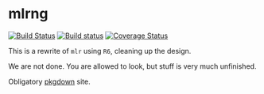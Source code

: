 # mlrng

[![Build Status](https://travis-ci.org/mlr-org/mlrng.svg?branch=master)](https://travis-ci.org/mlr-org/mlrng)
[![Build status](https://ci.appveyor.com/api/projects/status/2mnkt5h2a1m238mh/branch/master?svg=true)](https://ci.appveyor.com/project/mlr-org/mlrng/branch/master)
<a href="https://codecov.io/gh/mlr-org/mlrng"><img src="https://codecov.io/gh/mlr-org/mlrng/branch/master/graph/badge.svg" alt="Coverage Status"/></a>

This is a rewrite of `mlr` using `R6`, cleaning up the design.

We are not done. You are allowed to look, but stuff is very much unfinished.

Obligatory [pkgdown](https://mlr-org.github.io/mlrng/index.html) site.
